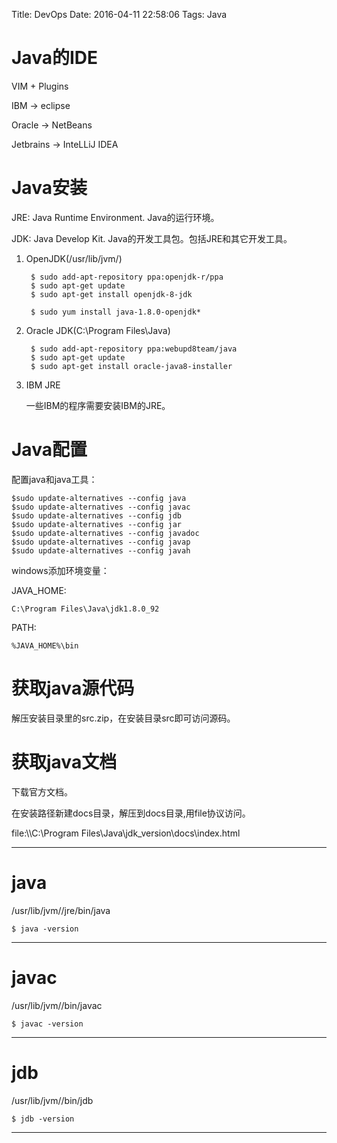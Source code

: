 Title: DevOps
Date: 2016-04-11 22:58:06
Tags: Java



# Java的IDE

VIM + Plugins

IBM -> eclipse

Oracle -> NetBeans

Jetbrains -> InteLLiJ IDEA

# Java安装

JRE: Java Runtime Environment. Java的运行环境。

JDK: Java Develop Kit. Java的开发工具包。包括JRE和其它开发工具。

1. OpenJDK(/usr/lib/jvm/)

        $ sudo add-apt-repository ppa:openjdk-r/ppa
        $ sudo apt-get update
        $ sudo apt-get install openjdk-8-jdk

        $ sudo yum install java-1.8.0-openjdk*

2. Oracle JDK(C:\Program Files\Java\)

        $ sudo add-apt-repository ppa:webupd8team/java
        $ sudo apt-get update
        $ sudo apt-get install oracle-java8-installer

3. IBM JRE

    一些IBM的程序需要安装IBM的JRE。

# Java配置

配置java和java工具：

    $sudo update-alternatives --config java
    $sudo update-alternatives --config javac
    $sudo update-alternatives --config jdb
    $sudo update-alternatives --config jar
    $sudo update-alternatives --config javadoc
    $sudo update-alternatives --config javap
    $sudo update-alternatives --config javah

windows添加环境变量：

JAVA_HOME:

    C:\Program Files\Java\jdk1.8.0_92

PATH:

    %JAVA_HOME%\bin

# 获取java源代码

解压安装目录里的src.zip，在安装目录src即可访问源码。

# 获取java文档

下载官方文档。

在安装路径新建docs目录，解压到docs目录,用file协议访问。

file:\\\C:\Program Files\Java\jdk_version\docs\index.html

***

# java

/usr/lib/jvm/<java-version>/jre/bin/java

    $ java -version

***

# javac

/usr/lib/jvm/<java-version>/bin/javac

    $ javac -version

***

# jdb

/usr/lib/jvm/<java-version>/bin/jdb

    $ jdb -version

***
